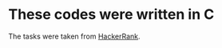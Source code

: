 # These codes were written in C

The tasks were taken from [HackerRank](https://www.hackerrank.com).
